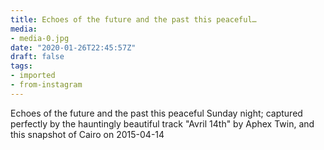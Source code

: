 ```yaml
---
title: Echoes of the future and the past this peaceful…
media:
- media-0.jpg
date: "2020-01-26T22:45:57Z"
draft: false
tags:
- imported
- from-instagram
---
```

Echoes of the future and the past this peaceful Sunday night; captured perfectly by the hauntingly beautiful track "Avril 14th" by Aphex Twin, and this snapshot of Cairo on 2015-04-14
